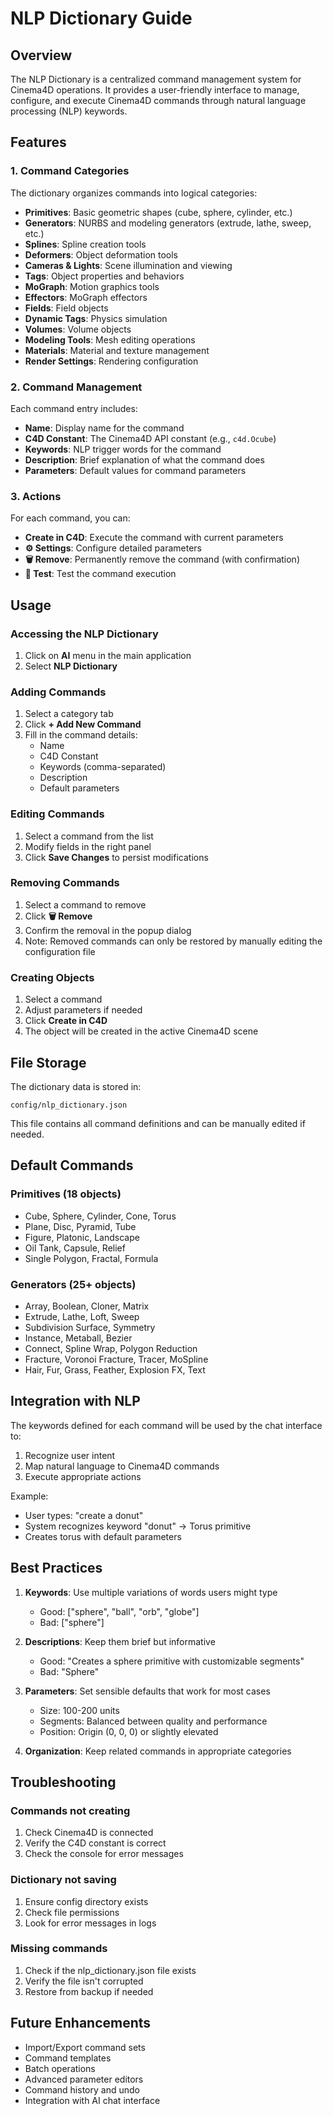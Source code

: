 # NLP Dictionary Guide

## Overview

The NLP Dictionary is a centralized command management system for Cinema4D operations. It provides a user-friendly interface to manage, configure, and execute Cinema4D commands through natural language processing (NLP) keywords.

## Features

### 1. **Command Categories**
The dictionary organizes commands into logical categories:
- **Primitives**: Basic geometric shapes (cube, sphere, cylinder, etc.)
- **Generators**: NURBS and modeling generators (extrude, lathe, sweep, etc.)
- **Splines**: Spline creation tools
- **Deformers**: Object deformation tools
- **Cameras & Lights**: Scene illumination and viewing
- **Tags**: Object properties and behaviors
- **MoGraph**: Motion graphics tools
- **Effectors**: MoGraph effectors
- **Fields**: Field objects
- **Dynamic Tags**: Physics simulation
- **Volumes**: Volume objects
- **Modeling Tools**: Mesh editing operations
- **Materials**: Material and texture management
- **Render Settings**: Rendering configuration

### 2. **Command Management**
Each command entry includes:
- **Name**: Display name for the command
- **C4D Constant**: The Cinema4D API constant (e.g., `c4d.Ocube`)
- **Keywords**: NLP trigger words for the command
- **Description**: Brief explanation of what the command does
- **Parameters**: Default values for command parameters

### 3. **Actions**
For each command, you can:
- **Create in C4D**: Execute the command with current parameters
- **⚙️ Settings**: Configure detailed parameters
- **🗑️ Remove**: Permanently remove the command (with confirmation)
- **🧪 Test**: Test the command execution

## Usage

### Accessing the NLP Dictionary
1. Click on **AI** menu in the main application
2. Select **NLP Dictionary**

### Adding Commands
1. Select a category tab
2. Click **+ Add New Command**
3. Fill in the command details:
   - Name
   - C4D Constant
   - Keywords (comma-separated)
   - Description
   - Default parameters

### Editing Commands
1. Select a command from the list
2. Modify fields in the right panel
3. Click **Save Changes** to persist modifications

### Removing Commands
1. Select a command to remove
2. Click **🗑️ Remove**
3. Confirm the removal in the popup dialog
4. Note: Removed commands can only be restored by manually editing the configuration file

### Creating Objects
1. Select a command
2. Adjust parameters if needed
3. Click **Create in C4D**
4. The object will be created in the active Cinema4D scene

## File Storage

The dictionary data is stored in:
```
config/nlp_dictionary.json
```

This file contains all command definitions and can be manually edited if needed.

## Default Commands

### Primitives (18 objects)
- Cube, Sphere, Cylinder, Cone, Torus
- Plane, Disc, Pyramid, Tube
- Figure, Platonic, Landscape
- Oil Tank, Capsule, Relief
- Single Polygon, Fractal, Formula

### Generators (25+ objects)
- Array, Boolean, Cloner, Matrix
- Extrude, Lathe, Loft, Sweep
- Subdivision Surface, Symmetry
- Instance, Metaball, Bezier
- Connect, Spline Wrap, Polygon Reduction
- Fracture, Voronoi Fracture, Tracer, MoSpline
- Hair, Fur, Grass, Feather, Explosion FX, Text

## Integration with NLP

The keywords defined for each command will be used by the chat interface to:
1. Recognize user intent
2. Map natural language to Cinema4D commands
3. Execute appropriate actions

Example:
- User types: "create a donut"
- System recognizes keyword "donut" → Torus primitive
- Creates torus with default parameters

## Best Practices

1. **Keywords**: Use multiple variations of words users might type
   - Good: ["sphere", "ball", "orb", "globe"]
   - Bad: ["sphere"]

2. **Descriptions**: Keep them brief but informative
   - Good: "Creates a sphere primitive with customizable segments"
   - Bad: "Sphere"

3. **Parameters**: Set sensible defaults that work for most cases
   - Size: 100-200 units
   - Segments: Balanced between quality and performance
   - Position: Origin (0, 0, 0) or slightly elevated

4. **Organization**: Keep related commands in appropriate categories

## Troubleshooting

### Commands not creating
1. Check Cinema4D is connected
2. Verify the C4D constant is correct
3. Check the console for error messages

### Dictionary not saving
1. Ensure config directory exists
2. Check file permissions
3. Look for error messages in logs

### Missing commands
1. Check if the nlp_dictionary.json file exists
2. Verify the file isn't corrupted
3. Restore from backup if needed

## Future Enhancements

- Import/Export command sets
- Command templates
- Batch operations
- Advanced parameter editors
- Command history and undo
- Integration with AI chat interface